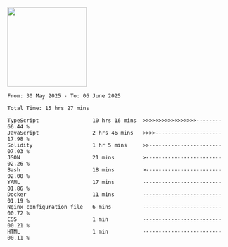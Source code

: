 <img height="180em" src="https://github-readme-stats-eight-theta.vercel.app/api?username=bkundev&show_icons=true&theme=radical&include_all_commits=true&count_private=true"/>
<!--START_SECTION:waka-->

```all_time
From: 30 May 2025 - To: 06 June 2025

Total Time: 15 hrs 27 mins

TypeScript                 10 hrs 16 mins  >>>>>>>>>>>>>>>>>--------   66.44 %
JavaScript                 2 hrs 46 mins   >>>>---------------------   17.98 %
Solidity                   1 hr 5 mins     >>-----------------------   07.03 %
JSON                       21 mins         >------------------------   02.26 %
Bash                       18 mins         >------------------------   02.00 %
YAML                       17 mins         -------------------------   01.86 %
Docker                     11 mins         -------------------------   01.19 %
Nginx configuration file   6 mins          -------------------------   00.72 %
CSS                        1 min           -------------------------   00.21 %
HTML                       1 min           -------------------------   00.11 %
```

<!--END_SECTION:waka-->
